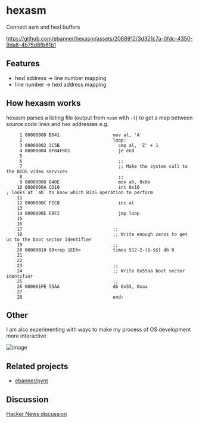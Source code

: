 # hexasm

Connect asm and hexl buffers

https://github.com/ebanner/hexasm/assets/2068912/3d321c7a-0fdc-4350-9da8-4b75d8fb61b1

## Features

- hexl address → line number mapping
- line number → hexl address mapping

## How hexasm works

hexasm parses a listing file (output from `nasm` with `-l`) to get a map between source code lines and hex addresses e.g.

```
     1 00000000 B041                    mov al, 'A'
     2                                  loop:
     3 00000002 3C5B                      cmp al, 'Z' + 1
     4 00000004 0F84F801                  je end
     5                                  
     6                                    ;;
     7                                    ;; Make the system call to the BIOS video services
     8                                    ;;
     9 00000008 B40E                      mov ah, 0x0e
    10 0000000A CD10                      int 0x10                      ; looks at `ah` to know which BIOS operation to perform
    11                                  
    12 0000000C FEC0                      inc al
    13                                  
    14 0000000E EBF2                      jmp loop
    15                                  
    16                                  
    17                                  ;;
    18                                  ;; Write enough zeros to get us to the boot sector identifier
    19                                  ;;
    20 00000010 00<rep 1EEh>            times 512-2-($-$$) db 0
    21                                  
    22                                  
    23                                  ;;
    24                                  ;; Write 0x55aa boot sector identifier
    25                                  ;;
    26 000001FE 55AA                    db 0x55, 0xaa
    27                                  
    28                                  end:
```

## Other

I am also experimenting with ways to make my process of OS development more interactive

![image](https://github.com/ebanner/hexasm/assets/2068912/63626b07-c757-4ac6-b5a9-da4851df5f27)

## Related projects

- [ebanner/pynt](https://github.com/ebanner/pynt)

## Discussion

[Hacker News discussion](https://news.ycombinator.com/item?id=39330281)
